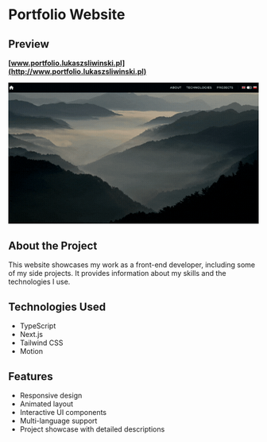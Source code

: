 # Portfolio Website

## Preview

**[www.portfolio.lukaszsliwinski.pl](http://www.portfolio.lukaszsliwinski.pl)**

![Website Preview](./preview.gif)

## About the Project

This website showcases my work as a front-end developer, including some of my side projects. It provides information about my skills and the technologies I use.

## Technologies Used

- TypeScript
- Next.js
- Tailwind CSS
- Motion

## Features

- Responsive design
- Animated layout
- Interactive UI components
- Multi-language support
- Project showcase with detailed descriptions
